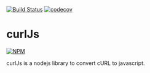 [![Build Status](https://travis-ci.org/opw0011/curlJs.svg?branch=master)](https://travis-ci.org/opw0011/curlJs)
[![codecov](https://codecov.io/gh/opw0011/curlJs/branch/master/graph/badge.svg)](https://codecov.io/gh/opw0011/curlJs)


# curlJs 

[![NPM](https://nodei.co/npm/curl2js.png)](https://nodei.co/npm/curl2js/)

curlJs is a nodejs library to convert cURL to javascript.

